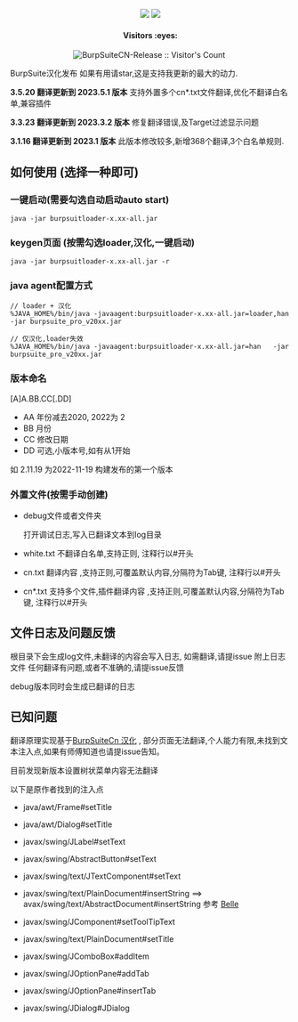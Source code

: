  


<p align="center">
<a href="https://github.com/Leon406/BurpSuiteCN-Release/releases/latest"><img src="https://img.shields.io/github/release/Leon406/BurpSuiteCN-Release.svg"/></a>
<img src="https://img.shields.io/github/downloads/Leon406/BurpSuiteCN-Release/total"/>
</p>

<h4 align="center">Visitors :eyes:</h4>

<p align="center"><img src="https://profile-counter.glitch.me/Leon406_BurpSuiteCN-Release/count.svg" alt="BurpSuiteCN-Release :: Visitor's Count" />
 <img width=0 height=0 src="https://profile-counter.glitch.me/Leon406/count.svg" alt="Leon406:: Visitor's Count" />

</p>
BurpSuite汉化发布   如果有用请star,这是支持我更新的最大的动力.

**3.5.20 翻译更新到 2023.5.1 版本**
 支持外置多个cn*.txt文件翻译,优化不翻译白名单,兼容插件
 
**3.3.23 翻译更新到 2023.3.2 版本**
 修复翻译错误,及Target过滤显示问题
 
 **3.1.16 翻译更新到 2023.1 版本**
 此版本修改较多,新增368个翻译,3个白名单规则.



## 如何使用 (选择一种即可)

### 一键启动(需要勾选自动启动auto start)

```
java -jar burpsuitloader-x.xx-all.jar
```

### keygen页面 (按需勾选loader,汉化,一键启动)

```
java -jar burpsuitloader-x.xx-all.jar -r
```


### java agent配置方式


```
// loader + 汉化
%JAVA_HOME%/bin/java -javaagent:burpsuitloader-x.xx-all.jar=loader,han   -jar burpsuite_pro_v20xx.jar

// 仅汉化,loader失效
%JAVA_HOME%/bin/java -javaagent:burpsuitloader-x.xx-all.jar=han   -jar burpsuite_pro_v20xx.jar

```

### 版本命名

[A]A.BB.CC[.DD]

- AA  年份减去2020, 2022为 2
- BB 月份
- CC 修改日期
- DD 可选,小版本号,如有从1开始



如 2.11.19 为2022-11-19 构建发布的第一个版本



### 外置文件(按需手动创建)

- debug文件或者文件夹  

  打开调试日志,写入已翻译文本到log目录

- white.txt   不翻译白名单,支持正则, 注释行以#开头

- cn.txt   翻译内容 ,支持正则,可覆盖默认内容,分隔符为Tab键, 注释行以#开头
- cn*.txt  支持多个文件,插件翻译内容 ,支持正则,可覆盖默认内容,分隔符为Tab键, 注释行以#开头


## 文件日志及问题反馈

根目录下会生成log文件,未翻译的内容会写入日志, 如需翻译,请提issue 附上日志文件
任何翻译有问题,或者不准确的,请提issue反馈

debug版本同时会生成已翻译的日志



## 已知问题

翻译原理实现基于[BurpSuiteCn 汉化](https://github.com/funkyoummp/BurpSuiteCn) , 部分页面无法翻译,个人能力有限,未找到文本注入点,如果有师傅知道也请提issue告知。

目前发现新版本设置树状菜单内容无法翻译


以下是原作者找到的注入点

- java/awt/Frame#setTitle

- java/awt/Dialog#setTitle

- javax/swing/JLabel#setText

- javax/swing/AbstractButton#setText

- javax/swing/text/JTextComponent#setText

- javax/swing/text/PlainDocument#insertString  ==> avax/swing/text/AbstractDocument#insertString  参考 [Belle](https://github.com/ankokuty/Belle)

- javax/swing/JComponent#setToolTipText

- javax/swing/text/PlainDocument#setTitle

- javax/swing/JComboBox#addItem

- javax/swing/JOptionPane#addTab

- javax/swing/JOptionPane#insertTab

- javax/swing/JDialog#JDialog

  
